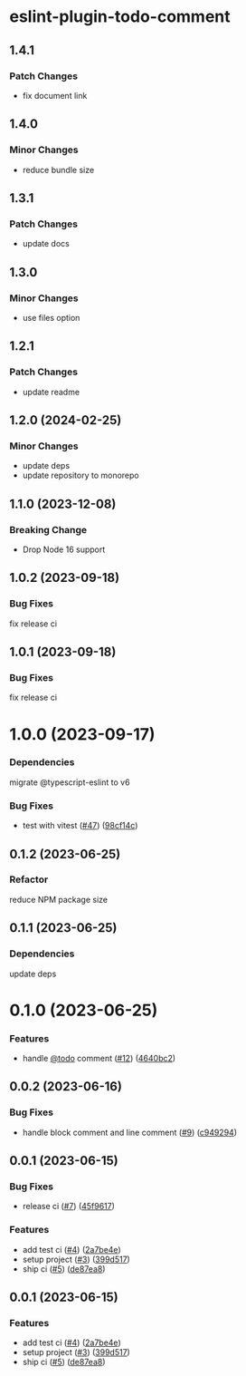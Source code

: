 # eslint-plugin-todo-comment

## 1.4.1

### Patch Changes

- fix document link

## 1.4.0

### Minor Changes

- reduce bundle size

## 1.3.1

### Patch Changes

- update docs

## 1.3.0

### Minor Changes

- use files option

## 1.2.1

### Patch Changes

- update readme

## 1.2.0 (2024-02-25)

### Minor Changes

- update deps
- update repository to monorepo

## 1.1.0 (2023-12-08)

### Breaking Change

- Drop Node 16 support

## 1.0.2 (2023-09-18)

### Bug Fixes

fix release ci

## 1.0.1 (2023-09-18)

### Bug Fixes

fix release ci

# 1.0.0 (2023-09-17)

### Dependencies

migrate @typescript-eslint to v6

### Bug Fixes

- test with vitest ([#47](https://github.com/ToyB0x/eslint-plugin-todo-ticket/issues/47)) ([98cf14c](https://github.com/ToyB0x/eslint-plugin-todo-ticket/commit/98cf14c6a0b7c691715ded5b49281a4a7c22326e))

## 0.1.2 (2023-06-25)

### Refactor

reduce NPM package size

## 0.1.1 (2023-06-25)

### Dependencies

update deps

# 0.1.0 (2023-06-25)

### Features

- handle [@todo](https://github.com/todo) comment ([#12](https://github.com/ToyB0x/eslint-plugin-todo-ticket/issues/12)) ([4640bc2](https://github.com/ToyB0x/eslint-plugin-todo-ticket/commit/4640bc27cea721ffce7cdd64a352046615517ad6))

## 0.0.2 (2023-06-16)

### Bug Fixes

- handle block comment and line comment ([#9](https://github.com/ToyB0x/eslint-plugin-todo-ticket/issues/9)) ([c949294](https://github.com/ToyB0x/eslint-plugin-todo-ticket/commit/c9492949acf19708ceec2cd649b47212cf61b3f8))

## 0.0.1 (2023-06-15)

### Bug Fixes

- release ci ([#7](https://github.com/ToyB0x/eslint-plugin-todo-ticket/issues/7)) ([45f9617](https://github.com/ToyB0x/eslint-plugin-todo-ticket/commit/45f9617081a62dc3e84def6951c797ba9f14dc96))

### Features

- add test ci ([#4](https://github.com/ToyB0x/eslint-plugin-todo-ticket/issues/4)) ([2a7be4e](https://github.com/ToyB0x/eslint-plugin-todo-ticket/commit/2a7be4ecc02ddc90b58811714b57a68bfae1cb0f))
- setup project ([#3](https://github.com/ToyB0x/eslint-plugin-todo-ticket/issues/3)) ([399d517](https://github.com/ToyB0x/eslint-plugin-todo-ticket/commit/399d5173c56a1ab0b1acdb4fe180779a1218accd))
- ship ci ([#5](https://github.com/ToyB0x/eslint-plugin-todo-ticket/issues/5)) ([de87ea8](https://github.com/ToyB0x/eslint-plugin-todo-ticket/commit/de87ea8819173cfd8fceb175eba5c45b9aeae2e8))

## 0.0.1 (2023-06-15)

### Features

- add test ci ([#4](https://github.com/ToyB0x/eslint-plugin-todo-ticket/issues/4)) ([2a7be4e](https://github.com/ToyB0x/eslint-plugin-todo-ticket/commit/2a7be4ecc02ddc90b58811714b57a68bfae1cb0f))
- setup project ([#3](https://github.com/ToyB0x/eslint-plugin-todo-ticket/issues/3)) ([399d517](https://github.com/ToyB0x/eslint-plugin-todo-ticket/commit/399d5173c56a1ab0b1acdb4fe180779a1218accd))
- ship ci ([#5](https://github.com/ToyB0x/eslint-plugin-todo-ticket/issues/5)) ([de87ea8](https://github.com/ToyB0x/eslint-plugin-todo-ticket/commit/de87ea8819173cfd8fceb175eba5c45b9aeae2e8))
